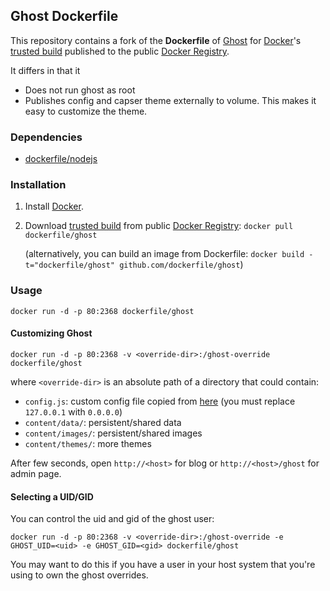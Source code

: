 ## Ghost Dockerfile


This repository contains a fork of the **Dockerfile** of [Ghost](https://www.ghost.org/) for [Docker](https://www.docker.io/)'s [trusted build](https://index.docker.io/u/dockerfile/ghost/) published to the public [Docker Registry](https://index.docker.io/).

It differs in that it
  - Does not run ghost as root
  - Publishes config and capser theme externally to volume. This makes it easy to customize the theme.

### Dependencies

* [dockerfile/nodejs](http://dockerfile.github.io/#/nodejs)


### Installation

1. Install [Docker](https://www.docker.io/).

2. Download [trusted build](https://index.docker.io/u/dockerfile/ghost/) from public [Docker Registry](https://index.docker.io/): `docker pull dockerfile/ghost`

   (alternatively, you can build an image from Dockerfile: `docker build -t="dockerfile/ghost" github.com/dockerfile/ghost`)


### Usage

    docker run -d -p 80:2368 dockerfile/ghost

#### Customizing Ghost

    docker run -d -p 80:2368 -v <override-dir>:/ghost-override dockerfile/ghost

where `<override-dir>` is an absolute path of a directory that could contain:

  - `config.js`: custom config file copied from [here](https://github.com/TryGhost/Ghost/blob/master/config.example.js) (you must replace `127.0.0.1` with `0.0.0.0`)
  - `content/data/`: persistent/shared data
  - `content/images/`: persistent/shared images
  - `content/themes/`: more themes

After few seconds, open `http://<host>` for blog or `http://<host>/ghost` for admin page.

#### Selecting a UID/GID

You can control the uid and gid of the ghost user:

    docker run -d -p 80:2368 -v <override-dir>:/ghost-override -e GHOST_UID=<uid> -e GHOST_GID=<gid> dockerfile/ghost

You may want to do this if you have a user in your host system that you're using to own the ghost
overrides.